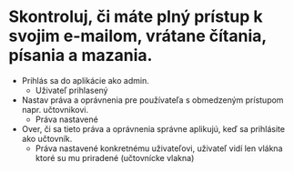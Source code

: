 # Skontroluj, či máte plný prístup k svojim e-mailom, vrátane čítania, písania a mazania.
- Prihlás sa do aplikácie ako admin.
  - Uživateľ prihlasený
- Nastav práva a oprávnenia pre používateľa s obmedzeným prístupom napr. učtovnikovi.
  - Práva nastavené
- Over, či sa tieto práva a oprávnenia správne aplikujú, keď sa prihlásite ako učtovník.
  - Práva nastavené konkretnému uživateľovi, uživateľ vidí len vlákna ktoré su mu priradené (učtovnícke vlakna)